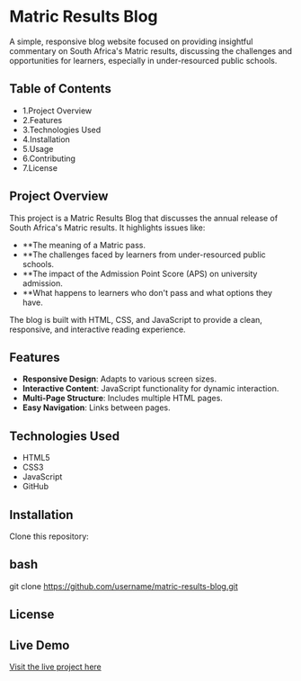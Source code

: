 # Matric Results Blog

A simple, responsive blog website focused on providing insightful commentary on South Africa's Matric results, discussing the challenges and opportunities for learners, especially in under-resourced public schools.

## Table of Contents

- 1.Project Overview
- 2.Features
- 3.Technologies Used
- 4.Installation
- 5.Usage
- 6.Contributing
- 7.License

## Project Overview

This project is a Matric Results Blog that discusses the annual release of South Africa's Matric results. It highlights issues like:

- **The meaning of a Matric pass.
- **The challenges faced by learners from under-resourced public schools.
- **The impact of the Admission Point Score (APS) on university admission.
- **What happens to learners who don't pass and what options they have.

The blog is built with HTML, CSS, and JavaScript to provide a clean, responsive, and interactive reading experience.

## Features

- **Responsive Design**: Adapts to various screen sizes.
- **Interactive Content**: JavaScript functionality for dynamic interaction.
- **Multi-Page Structure**: Includes multiple HTML pages.
- **Easy Navigation**: Links between pages.

## Technologies Used

- HTML5
- CSS3
- JavaScript
- GitHub 

## Installation

Clone this repository:

## bash
git clone https://github.com/username/matric-results-blog.git

## License



## Live Demo
[Visit the live project here](https://username.github.io/repository-name)







